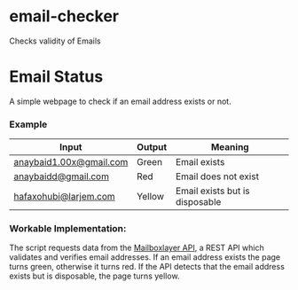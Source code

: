 # email-checker
Checks validity of Emails 

# Email Status
A simple webpage to check if an email address exists or not.

### Example
| Input                 | Output    | Meaning                        |
| --------------------- | :-------- | -------                        |
| anaybaid1.00x@gmail.com      | Green     | Email exists                   |
| anaybaidd@gmail.com | Red       | Email does not exist           |
| hafaxohubi@larjem.com | Yellow    | Email exists but is disposable |

### Workable Implementation: 
The script requests data from the [Mailboxlayer API](https://mailboxlayer.com), a REST API which validates and verifies email addresses.
If an email address exists the page turns green, otherwise it turns red. If the API detects that the email address exists but is disposable, the page turns yellow.
